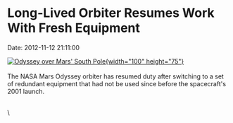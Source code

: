 Long-Lived Orbiter Resumes Work With Fresh Equipment
====================================================

Date: 2012-11-12 21:11:00

[![Odyssey over Mars\' South
Pole](http://www.jpl.nasa.gov/images/odyssey/20081009/pia04816-th.jpg){width="100"
height="75"}](http://www.jpl.nasa.gov/news/news.cfm?release=2012-354&rn=news.xml&rst=3583)\
\
The NASA Mars Odyssey orbiter has resumed duty after switching to a set
of redundant equipment that had not be used since before the
spacecraft\'s 2001 launch.

\
\
